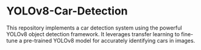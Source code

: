 # YOLOv8-Car-Detection
This repository implements a car detection system using the powerful YOLOv8 object detection framework. It leverages transfer learning to fine-tune a pre-trained YOLOv8 model for accurately identifying cars in images.
